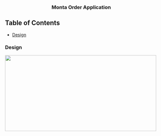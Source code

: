 <h3 align="center">Monta Order Application</h3>

## Table of Contents

- [Design](#Design)

### Design <a name="Design"></a>
<img src="https://raw.githubusercontent.com/Monta-Application/full_monta_app/version-0-0-2/documents/system%20design/Order%20System%20Design.png" height="250" width="500">

